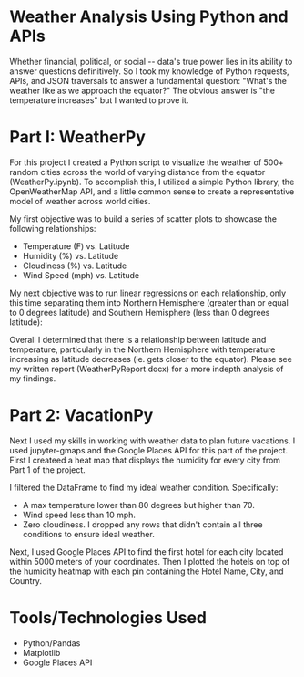 # Weather Analysis Using Python and APIs

Whether financial, political, or social -- data's true power lies in its ability to answer questions definitively. So I took my knowledge of Python requests, APIs, and JSON traversals to answer a fundamental question: "What's the weather like as we approach the equator?"  The obvious answer is "the temperature increases" but I wanted to prove it.

# Part I: WeatherPy
For this project I created a Python script to visualize the weather of 500+ random cities across the world of varying distance from the equator (WeatherPy.ipynb). To accomplish this, I utilized a simple Python library, the OpenWeatherMap API, and a little common sense to create a representative model of weather across world cities.

My first objective was to build a series of scatter plots to showcase the following relationships:
- Temperature (F) vs. Latitude
- Humidity (%) vs. Latitude
- Cloudiness (%) vs. Latitude
- Wind Speed (mph) vs. Latitude

My next objective was to run linear regressions on each relationship, only this time separating them into Northern Hemisphere (greater than or equal to 0 degrees latitude) and Southern Hemisphere (less than 0 degrees latitude):

Overall I determined that there is a relationship between latitude and temperature, particularly in the Northern Hemisphere with temperature increasing as latitude decreases (ie. gets closer to the equator).  Please see my written report (WeatherPyReport.docx) for a more indepth analysis of my findings.


# Part 2: VacationPy
Next I used my skills in working with weather data to plan future vacations. I used jupyter-gmaps and the Google Places API for this part of the project.  First I createed a heat map that displays the humidity for every city from Part 1 of the project.

I filtered the DataFrame to find my ideal weather condition. Specifically:
- A max temperature lower than 80 degrees but higher than 70.
- Wind speed less than 10 mph.
- Zero cloudiness.
I dropped any rows that didn't contain all three conditions to ensure ideal weather.

Next, I used Google Places API to find the first hotel for each city located within 5000 meters of your coordinates.  Then I plotted the hotels on top of the humidity heatmap with each pin containing the Hotel Name, City, and Country.

# Tools/Technologies Used
- Python/Pandas
- Matplotlib
- Google Places API
